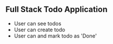 ## Full Stack Todo Application

- User can see todos
- User can create todo
- User can and mark todo as 'Done'